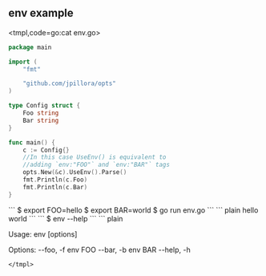 ## env example

<tmpl,code=go:cat env.go>
``` go 
package main

import (
	"fmt"

	"github.com/jpillora/opts"
)

type Config struct {
	Foo string
	Bar string
}

func main() {
	c := Config{}
	//In this case UseEnv() is equivalent to
	//adding `env:"FOO"` and `env:"BAR"` tags
	opts.New(&c).UseEnv().Parse()
	fmt.Println(c.Foo)
	fmt.Println(c.Bar)
}
```
</tmpl>
```
$ export FOO=hello
$ export BAR=world
$ go run env.go
```
<tmpl,code:(export FOO=hello && export BAR=world && go run env.go)>
``` plain 
hello
world
```
</tmpl>
```
$ env --help
```
<tmpl,code:go run env.go --help>
``` plain 

  Usage: env [options]

  Options:
  --foo, -f   env FOO
  --bar, -b   env BAR
  --help, -h

```
</tmpl>
